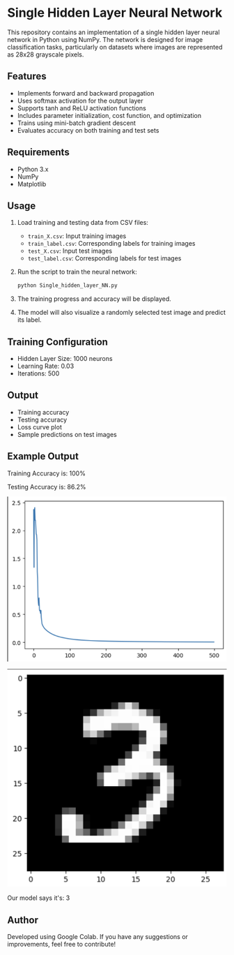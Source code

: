 # Single Hidden Layer Neural Network

This repository contains an implementation of a single hidden layer neural network in Python using NumPy. The network is designed for image classification tasks, particularly on datasets where images are represented as 28x28 grayscale pixels.

## Features
- Implements forward and backward propagation
- Uses softmax activation for the output layer
- Supports tanh and ReLU activation functions
- Includes parameter initialization, cost function, and optimization
- Trains using mini-batch gradient descent
- Evaluates accuracy on both training and test sets

## Requirements
- Python 3.x
- NumPy
- Matplotlib

## Usage
1. Load training and testing data from CSV files:
   - `train_X.csv`: Input training images
   - `train_label.csv`: Corresponding labels for training images
   - `test_X.csv`: Input test images
   - `test_label.csv`: Corresponding labels for test images

2. Run the script to train the neural network:
   ```bash
   python Single_hidden_layer_NN.py
   ```
3. The training progress and accuracy will be displayed.
4. The model will also visualize a randomly selected test image and predict its label.

## Training Configuration
- Hidden Layer Size: 1000 neurons
- Learning Rate: 0.03
- Iterations: 500

## Output
- Training accuracy
- Testing accuracy
- Loss curve plot
- Sample predictions on test images

## Example Output
Training Accuracy is: 100%



Testing Accuracy is: 86.2%



![Loss Curve](loss_curve.png)




![Sample Input](sampleinput.png)



Our model says it's: 3


## Author
Developed using Google Colab. If you have any suggestions or improvements, feel free to contribute!

